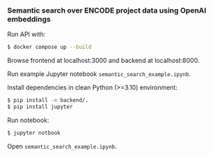 ### Semantic search over ENCODE project data using OpenAI embeddings

Run API with:

```bash
$ docker compose up --build
```

Browse frontend at localhost:3000 and backend at localhost:8000.

Run example Jupyter notebook `semantic_search_example.ipynb`.

Install dependencies in clean Python (>=3.10) environment:

```bash
$ pip install -e backend/.
$ pip install jupyter
```

Run notebook:

```bash
$ jupyter notbook
```

Open `semantic_search_example.ipynb`.